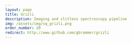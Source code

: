 ```yaml
---
layout: page
title: Grizli
description: Imaging and slitless spectroscopy pipeline
img: /assets/img/sq_grizli.png
order_number: 20
redirect: http://www.github.com/gbrammer/grizli
---
```

